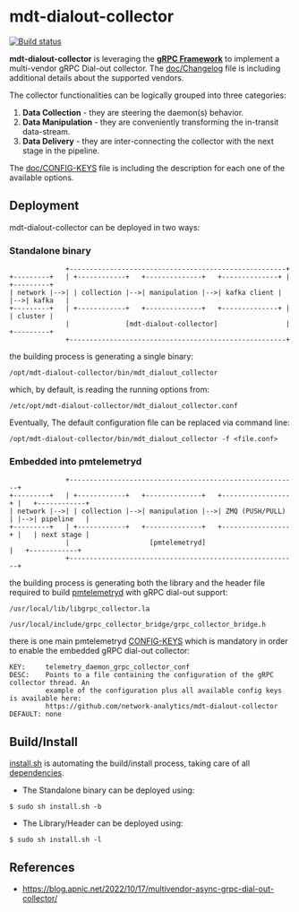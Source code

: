 # mdt-dialout-collector

[![Build status](https://github.com/network-analytics/mdt-dialout-collector/workflows/ci/badge.svg?branch=main)](https://github.com/network-analytics/mdt-dialout-collector/actions)

**mdt-dialout-collector** is leveraging the [**gRPC Framework**](https://grpc.io/) to implement a multi-vendor gRPC Dial-out collector.
The [doc/Changelog](https://github.com/network-analytics/mdt-dialout-collector/blob/main/doc/Changelog) file is including additional details about the supported vendors.

The collector functionalities can be logically grouped into three categories:

1. **Data Collection**   - they are steering the daemon(s) behavior.
2. **Data Manipulation** - they are conveniently transforming the in-transit data-stream.
3. **Data Delivery**     - they are inter-connecting the collector with the next stage in the pipeline.

The [doc/CONFIG-KEYS](https://github.com/network-analytics/mdt-dialout-collector/blob/main/doc/CONFIG-KEYS) file is including the description for each one of the available options.

## Deployment

mdt-dialout-collector can be deployed in two ways:

### Standalone binary
```TEXT
              +------------------------------------------------------+
+---------+   | +------------+   +--------------+   +--------------+ |   +---------+
| network |-->| | collection |-->| manipulation |-->| kafka client | |-->| kafka   |
+---------+   | +------------+   +--------------+   +--------------+ |   | cluster |
              |              [mdt-dialout-collector]                 |   +---------+
              +------------------------------------------------------+
```
the building process is generating a single binary:
```TEXT
/opt/mdt-dialout-collector/bin/mdt_dialout_collector
```
which, by default, is reading the running options from:
```TEXT
/etc/opt/mdt-dialout-collector/mdt_dialout_collector.conf
```
Eventually, The default configuration file can be replaced via command line:
```TEXT
/opt/mdt-dialout-collector/bin/mdt_dialout_collector -f <file.conf>
```

### Embedded into pmtelemetryd
```TEXT
              +---------------------------------------------------------+
+---------+   | +------------+   +--------------+   +-----------------+ |   +------------+
| network |-->| | collection |-->| manipulation |-->| ZMQ (PUSH/PULL) | |-->| pipeline   |
+---------+   | +------------+   +--------------+   +-----------------+ |   | next stage |
              |                    [pmtelemetryd]                       |   +------------+
              +---------------------------------------------------------+
```
the building process is generating both the library and the header file required to build [pmtelemetryd](https://github.com/pmacct/pmacct/blob/master/INSTALL) with gRPC dial-out support:
```
/usr/local/lib/libgrpc_collector.la

/usr/local/include/grpc_collector_bridge/grpc_collector_bridge.h
```
there is one main pmtelemetryd [CONFIG-KEYS](https://github.com/pmacct/pmacct/blob/master/CONFIG-KEYS) which is mandatory in order to enable the embedded gRPC dial-out collector:
```TEXT
KEY:     telemetry_daemon_grpc_collector_conf
DESC:    Points to a file containing the configuration of the gRPC collector thread. An
         example of the configuration plus all available config keys is available here:
         https://github.com/network-analytics/mdt-dialout-collector
DEFAULT: none
```

## Build/Install

[install.sh](https://github.com/network-analytics/mdt-dialout-collector/blob/main/install.sh) is automating the build/install process, taking care of all [dependencies](https://github.com/network-analytics/mdt-dialout-collector/blob/main/doc/Dependencies).

- The Standalone binary can be deployed using:
```SHELL
$ sudo sh install.sh -b
```

- The Library/Header can be deployed using:
```SHELL
$ sudo sh install.sh -l
```

## References

-  https://blog.apnic.net/2022/10/17/multivendor-async-grpc-dial-out-collector/
